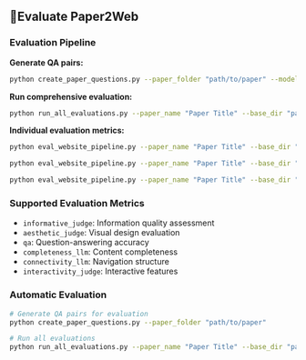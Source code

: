## 🔧Evaluate Paper2Web

### Evaluation Pipeline

**Generate QA pairs:**
```bash
python create_paper_questions.py --paper_folder "path/to/paper" --model_name o3
```

**Run comprehensive evaluation:**
```bash
python run_all_evaluations.py --paper_name "Paper Title" --base_dir "path/to/papers" --judge_version "v2" --auto_generate_qa
```

**Individual evaluation metrics:**
```bash
python eval_website_pipeline.py --paper_name "Paper Title" --base_dir "path/to/papers" --judge_version "path/to/dictionary/of/code" --metric informative_judge
```
```bash
python eval_website_pipeline.py --paper_name "Paper Title" --base_dir "path/to/papers" --judge_version "path/to/dictionary/of/code" --metric qa
```
```bash
python eval_website_pipeline.py --paper_name "Paper Title" --base_dir "path/to/papers" --judge_version "path/to/dictionary/of/code" --metric aesthetic_judge
```

### Supported Evaluation Metrics

- `informative_judge`: Information quality assessment
- `aesthetic_judge`: Visual design evaluation
- `qa`: Question-answering accuracy
- `completeness_llm`: Content completeness
- `connectivity_llm`: Navigation structure
- `interactivity_judge`: Interactive features

### Automatic Evaluation
```bash
# Generate QA pairs for evaluation
python create_paper_questions.py --paper_folder "path/to/paper"
```

```bash
# Run all evaluations
python run_all_evaluations.py --paper_name "Paper Title" --base_dir "path/to/papers" --judge_version "path/to/dictionary/of/code" --auto_generate_qa
```

